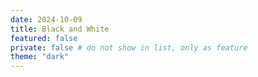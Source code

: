 ```yaml
---
date: 2024-10-09
title: Black and White
featured: false
private: false # do not show in list, only as feature
theme: "dark"
---
```

